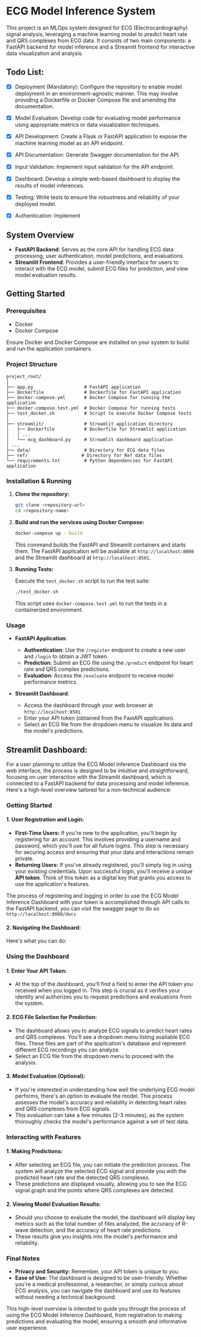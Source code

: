 # ECG Model Inference System

This project is an MLOps system designed for ECG (Electrocardiography) signal analysis, leveraging a machine learning model to predict heart rate and QRS complexes from ECG data. It consists of two main components: a FastAPI backend for model inference and a Streamlit frontend for interactive data visualization and analysis.

## Todo List:

- [x] Deployment (Mandatory): Configure the repository to enable model deployment in
      an environment-agnostic manner. This may involve providing a Dockerfile or Docker
      Compose file and amending the documentation.

- [x] Model Evaluation: Develop code for evaluating model performance using appropriate
      metrics or data visualization techniques.

- [x] API Development: Create a Flask or FastAPI application to expose the machine
      learning model as an API endpoint.
- [x] API Documentation: Generate Swagger documentation for the API.
- [x] Input Validation: Implement input validation for the API endpoint.
- [x] Dashboard: Develop a simple web-based dashboard to display the results of model
      inferences.
- [x] Testing: Write tests to ensure the robustness and reliability of your deployed model.
- [x] Authentication: Implement

## System Overview

- **FastAPI Backend**: Serves as the core API for handling ECG data processing, user authentication, model predictions, and evaluations.
- **Streamlit Frontend**: Provides a user-friendly interface for users to interact with the ECG model, submit ECG files for prediction, and view model evaluation results.

## Getting Started

### Prerequisites

- Docker
- Docker Compose

Ensure Docker and Docker Compose are installed on your system to build and run the application containers.

### Project Structure

```plaintext
project_root/
│
├── app.py                   # FastAPI application
├── Dockerfile               # Dockerfile for FastAPI application
├── docker-compose.yml       # Docker Compose for running the application
├── docker-compose.test.yml  # Docker Compose for running tests
├── test_docker.sh           # Script to execute Docker Compose tests
│
├── streamlit/               # Streamlit application directory
│   ├── Dockerfile           # Dockerfile for Streamlit application
│   │ ...
│   └── ecg_dashboard.py     # Streamlit dashboard application
│ ...
├── data/                    # Directory for ECG data files
├── ref/                    # Directory for Ref data files
└── requirements.txt         # Python dependencies for FastAPI application
```

### Installation & Running

1. **Clone the repository:**

   ```bash
   git clone <repository-url>
   cd <repository-name>
   ```

2. **Build and run the services using Docker Compose:**

   ```bash
   docker-compose up --build
   ```

   This command builds the FastAPI and Streamlit containers and starts them. The FastAPI application will be available at `http://localhost:8000` and the Streamlit dashboard at `http://localhost:8501`.

3. **Running Tests:**

   Execute the `test_docker.sh` script to run the test suite:

   ```bash
   ./test_docker.sh
   ```

   This script uses `docker-compose.test.yml` to run the tests in a containerized environment.

### Usage

- **FastAPI Application**:

  - **Authentication**: Use the `/register` endpoint to create a new user and `/login` to obtain a JWT token.
  - **Prediction**: Submit an ECG file using the `/predict` endpoint for heart rate and QRS complex predictions.
  - **Evaluation**: Access the `/evaluate` endpoint to receive model performance metrics.

- **Streamlit Dashboard**:
  - Access the dashboard through your web browser at `http://localhost:8501`.
  - Enter your API token (obtained from the FastAPI application).
  - Select an ECG file from the dropdown menu to visualize its data and the model's predictions.

## Streamlit Dashboard:

For a user planning to utilize the ECG Model Inference Dashboard via the web interface, the process is designed to be intuitive and straightforward, focusing on user interaction with the Streamlit dashboard, which is connected to a FastAPI backend for data processing and model inference. Here's a high-level overview tailored for a non-technical audience:

### Getting Started

#### 1. **User Registration and Login:**

- **First-Time Users:** If you're new to the application, you'll begin by registering for an account. This involves providing a username and password, which you'll use for all future logins. This step is necessary for securing access and ensuring that your data and interactions remain private.
- **Returning Users:** If you've already registered, you'll simply log in using your existing credentials. Upon successful login, you'll receive a unique **API token**. Think of this token as a digital key that grants you access to use the application's features.

The process of registering and logging in order to use the ECG Model Inference Dashboard with your token is accomplished through API calls to the FastAPI backend, you can visit the swagger page to do so `http://localhost:8000/docs`

#### 2. **Navigating the Dashboard:**

Here's what you can do:

### Using the Dashboard

#### 1. **Enter Your API Token:**

- At the top of the dashboard, you'll find a field to enter the API token you received when you logged in. This step is crucial as it verifies your identity and authorizes you to request predictions and evaluations from the system.

#### 2. **ECG File Selection for Prediction:**

- The dashboard allows you to analyze ECG signals to predict heart rates and QRS complexes. You'll see a dropdown menu listing available ECG files. These files are part of the application's database and represent different ECG recordings you can analyze.
- Select an ECG file from the dropdown menu to proceed with the analysis.

#### 3. **Model Evaluation (Optional):**

- If you're interested in understanding how well the underlying ECG model performs, there's an option to evaluate the model. This process assesses the model's accuracy and reliability in detecting heart rates and QRS complexes from ECG signals.
- This evaluation can take a few minutes (2-3 minutes), as the system thoroughly checks the model's performance against a set of test data.

### Interacting with Features

#### 1. **Making Predictions:**

- After selecting an ECG file, you can initiate the prediction process. The system will analyze the selected ECG signal and provide you with the predicted heart rate and the detected QRS complexes.
- These predictions are displayed visually, allowing you to see the ECG signal graph and the points where QRS complexes are detected.

#### 2. **Viewing Model Evaluation Results:**

- Should you choose to evaluate the model, the dashboard will display key metrics such as the total number of files analyzed, the accuracy of R-wave detection, and the accuracy of heart rate predictions.
- These results give you insights into the model's performance and reliability.

### Final Notes

- **Privacy and Security:** Remember, your API token is unique to you.
- **Ease of Use:** The dashboard is designed to be user-friendly. Whether you're a medical professional, a researcher, or simply curious about ECG analysis, you can navigate the dashboard and use its features without needing a technical background.

This high-level overview is intended to guide you through the process of using the ECG Model Inference Dashboard, from registration to making predictions and evaluating the model, ensuring a smooth and informative user experience.

